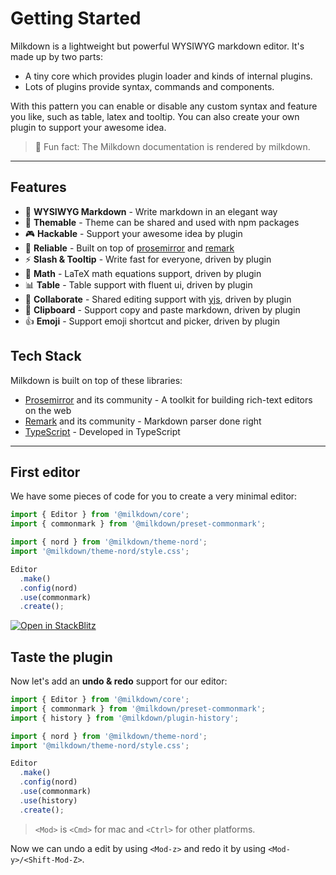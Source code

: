 # Getting Started

Milkdown is a lightweight but powerful WYSIWYG markdown editor. It's made up by two parts:

-   A tiny core which provides plugin loader and kinds of internal plugins.
-   Lots of plugins provide syntax, commands and components.

With this pattern you can enable or disable any custom syntax and feature you like, such as table, latex and tooltip. You can also create your own plugin to support your awesome idea.

> 🍼 Fun fact: The Milkdown documentation is rendered by milkdown.

---

## Features

-  📝 **WYSIWYG Markdown** - Write markdown in an elegant way
-  🎨 **Themable** - Theme can be shared and used with npm packages
-  🎮 **Hackable** - Support your awesome idea by plugin
-  🦾 **Reliable** - Built on top of [prosemirror](https://prosemirror.net/) and [remark](https://github.com/remarkjs/remark)
-  ⚡ **Slash & Tooltip** - Write fast for everyone, driven by plugin
-  🧮 **Math** - LaTeX math equations support, driven by plugin
-  📊 **Table** - Table support with fluent ui, driven by plugin
-  🍻 **Collaborate** - Shared editing support with [yjs](https://docs.yjs.dev/), driven by plugin
-  💾 **Clipboard** - Support copy and paste markdown, driven by plugin
-  👍 **Emoji** - Support emoji shortcut and picker, driven by plugin

## Tech Stack

Milkdown is built on top of these libraries:

-   [Prosemirror](https://prosemirror.net/) and its community - A toolkit for building rich-text editors on the web
-   [Remark](https://github.com/remarkjs/remark) and its community - Markdown parser done right
-   [TypeScript](https://www.typescriptlang.org/) - Developed in TypeScript

---

## First editor

We have some pieces of code for you to create a very minimal editor:

```typescript
import { Editor } from '@milkdown/core';
import { commonmark } from '@milkdown/preset-commonmark';

import { nord } from '@milkdown/theme-nord';
import '@milkdown/theme-nord/style.css';

Editor
  .make()
  .config(nord)
  .use(commonmark)
  .create();
```

[![Open in StackBlitz](https://developer.stackblitz.com/img/open_in_stackblitz.svg)](https://stackblitz.com/github/Milkdown/examples/tree/main/vanilla-commonmark)

## Taste the plugin

Now let's add an **undo & redo** support for our editor:

```typescript
import { Editor } from '@milkdown/core';
import { commonmark } from '@milkdown/preset-commonmark';
import { history } from '@milkdown/plugin-history';

import { nord } from '@milkdown/theme-nord';
import '@milkdown/theme-nord/style.css';

Editor
  .make()
  .config(nord)
  .use(commonmark)
  .use(history)
  .create();
```

> `<Mod>` is `<Cmd>` for mac and `<Ctrl>` for other platforms.

Now we can undo a edit by using `<Mod-z>` and redo it by using `<Mod-y>/<Shift-Mod-Z>`.
